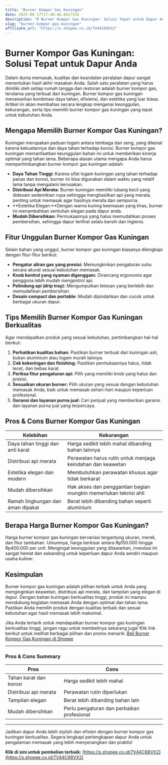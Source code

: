 ```yaml
---
title: "Burner Kompor Gas Kuningan"
date: 2025-08-17T17:48:48.841733Z
description: "# Burner Kompor Gas Kuningan: Solusi Tepat untuk Dapur Anda..."
slug: "burner-kompor-gas-kuningan"
affiliate_url: "https://s.shopee.co.id/7V44C68VX2"
---
```

# Burner Kompor Gas Kuningan: Solusi Tepat untuk Dapur Anda

Dalam dunia memasak, kualitas dan keandalan peralatan dapur sangat menentukan hasil akhir masakan Anda. Salah satu peralatan yang harus dimiliki oleh setiap rumah tangga dan restoran adalah burner kompor gas, terutama yang terbuat dari kuningan. Burner kompor gas kuningan menawarkan kombinasi daya tahan, efisiensi, dan estetika yang luar biasa. Artikel ini akan membahas secara lengkap mengenai keunggulan, kekurangan, serta tips memilih burner kompor gas kuningan yang tepat untuk kebutuhan Anda.

## Mengapa Memilih Burner Kompor Gas Kuningan?

Kuningan merupakan paduan logam antara tembaga dan seng, yang dikenal karena kekuatannya dan daya tahan terhadap korosi. Burner kompor gas kuningan memanfaatkan keunggulan bahan ini untuk memberikan kinerja optimal yang tahan lama. Beberapa alasan utama mengapa Anda harus mempertimbangkan burner kompor gas kuningan adalah:

- **Daya Tahan Tinggi:** Karena sifat logam kuningan yang tahan terhadap panas dan korosi, burner ini bisa digunakan dalam waktu yang relatif lama tanpa mengalami kerusakan.
- **Distribusi Api Merata:** Burner kuningan memiliki lubang kecil yang didesain sedemikian rupa sehingga menghasilkan api yang merata, penting untuk memasak agar hasilnya merata dan sempurna.
- **Estetika Elegan:**Dengan warna kuning keemasan yang khas, burner ini menambahkan sentuhan elegan pada dapur anda.
- **Mudah Dibersihkan:** Permukaannya yang halus memudahkan proses pembersihan, sehingga dapur terlihat selalu bersih dan higienis.

## Fitur Unggulan Burner Kompor Gas Kuningan

Selain bahan yang unggul, burner kompor gas kuningan biasanya dilengkapi dengan fitur-fitur berikut:

- **Pengatur aliran gas yang presisi:** Memungkinkan pengaturan suhu secara akurat sesuai kebutuhan memasak.
- **Knob kontrol yang nyaman digenggam:** Dirancang ergonomis agar pengguna lebih mudah mengontrol api.
- **Pelindung api (drip tray):** Mengumpulkan tetesan yang berlebih dan memudahkan pembersihan.
- **Desain compact dan portable:** Mudah dipindahkan dan cocok untuk berbagai ukuran dapur.

## Tips Memilih Burner Kompor Gas Kuningan Berkualitas

Agar mendapatkan produk yang sesuai kebutuhan, pertimbangkan hal-hal berikut:

1. **Perhatikan kualitas bahan:** Pastikan burner terbuat dari kuningan asli, bukan aluminium atau logam murah lainnya.
2. **Cek kekeringan dan finishing:** Pastikan permukaannya halus, tidak lecet, dan bebas karat.
3. **Periksa fitur pengaturan api:** Pilih yang memiliki knob yang halus dan presisi.
4. **Sesuaikan ukuran burner:** Pilih ukuran yang sesuai dengan kebutuhan memasak Anda, baik untuk memasak sehari-hari maupun keperluan profesional.
5. **Garansi dan layanan purna jual:** Cari penjual yang memberikan garansi dan layanan purna jual yang terpercaya.

## Pros & Cons Burner Kompor Gas Kuningan

| **Kelebihan** | **Kekurangan** |
|----------------|----------------|
| Daya tahan tinggi dan anti karat | Harga sedikit lebih mahal dibanding bahan lainnya |
| Distribusi api merata | Perawatan harus rutin untuk menjaga keindahan dan keawetan |
| Estetika elegan dan modern | Membutuhkan perawatan khusus agar tidak berkarat |
| Mudah dibersihkan | Hak akses dan penggantian bagian mungkin memerlukan teknisi ahli |
| Ramah lingkungan dan aman dipakai | Berat lebih dibanding bahan seperti aluminium |

## Berapa Harga Burner Kompor Gas Kuningan?

Harga burner kompor gas kuningan bervariasi tergantung ukuran, merek, dan fitur tambahan. Umumnya, harga berkisar antara Rp150.000 hingga Rp400.000 per unit. Mengingat keunggulan yang ditawarkan, investasi ini sangat hemat dan sebanding untuk keperluan dapur Anda sendiri maupun usaha kuliner.

## Kesimpulan

Burner kompor gas kuningan adalah pilihan terbaik untuk Anda yang menginginkan keawetan, distribusi api merata, dan tampilan yang elegan di dapur. Dengan bahan kuningan berkualitas tinggi, produk ini mampu mendukung kegiatan memasak Anda dengan optimal dan tahan lama. Pastikan Anda memilih produk dengan kualitas terbaik dan sesuai kebutuhan agar hasil memasak lebih maksimal.

Jika Anda tertarik untuk mendapatkan burner kompor gas kuningan berkualitas tinggi, jangan ragu untuk membelinya sekarang juga! Klik link berikut untuk melihat berbagai pilihan dan promo menarik: [Beli Burner Kompor Gas Kuningan di Shopee](https://s.shopee.co.id/7V44C68VX2)

---

### Pros & Cons Summary

| **Pros** | **Cons** |
|----------------|----------------|
| Tahan karat dan korosi | Harga sedikit lebih mahal |
| Distribusi api merata | Perawatan rutin diperlukan |
| Tampilan elegan | Berat lebih dibanding bahan lain |
| Mudah dibersihkan | Perlu pengaturan dan perbaikan profesional |

---

Jadikan dapur Anda lebih stylish dan efisien dengan burner kompor gas kuningan berkualitas. Segera lengkapi perlengkapan dapur Anda untuk pengalaman memasak yang lebih menyenangkan dan praktis!

**Klik di sini untuk pembelian terbaik:** [https://s.shopee.co.id/7V44C68VX2](https://s.shopee.co.id/7V44C68VX2)